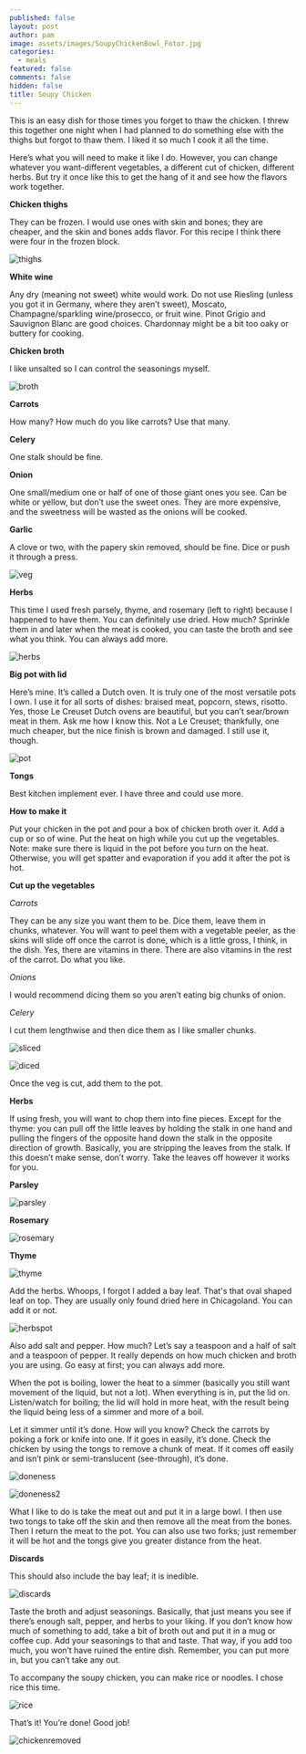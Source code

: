 ```yaml
---
published: false
layout: post
author: pam
image: assets/images/SoupyChickenBowl_Fotor.jpg
categories:
  - meals
featured: false
comments: false
hidden: false
title: Soupy Chicken
---
```


This is an easy dish for those times you forget to thaw the chicken. I threw this together one night when I had planned to do something else with the thighs but forgot to thaw them. I liked it so much I cook it all the time.

Here’s what you will need to make it like I do.  However, you can change whatever you want-different vegetables, a different cut of chicken, different herbs. But try it once like this to get the hang of it and see how the flavors work together.

**Chicken thighs**

They can be frozen. I would use ones with skin and bones; they are cheaper, and the skin and bones adds flavor. For this recipe I think there were four in the frozen block.

![thighs](/assets/images/Frozenthighs_Fotor.jpg)

**White wine**

Any dry (meaning not sweet) white would work.  Do not use Riesling (unless you got it in Germany, where they aren’t sweet), Moscato, Champagne/sparkling wine/prosecco, or fruit wine. Pinot Grigio and Sauvignon Blanc are good choices.  Chardonnay might be a bit too oaky or buttery for cooking.

**Chicken broth** 

I like unsalted so I can control the seasonings myself.

![broth](/assets/images/WineBroth_Fotor.jpg)

**Carrots**

How many?  How much do you like carrots?  Use that many.

**Celery**

One stalk should be fine. 

**Onion**

One small/medium one or half of one of those giant ones you see.  Can be white or yellow, but don’t use the sweet ones.  They are more expensive, and the sweetness will be wasted as the onions will be cooked.

**Garlic**

A clove or two, with the papery skin removed, should be fine. Dice or push it through a press.

![veg](/assets/images/CarrotCeleryOnion_Fotor.jpg)

**Herbs**

This time I used fresh parsely, thyme, and rosemary (left to right) because I happened to have them.  You can definitely use dried. How much?  Sprinkle them in and later when the meat is cooked, you can taste the broth and see what you think.  You can always add more.

![herbs](/assets/images/Herbs_Fotor.jpg)

**Big pot with lid**

Here’s mine.  It’s called a Dutch oven. It is truly one of the most versatile pots I own.  I use it for all sorts of dishes: braised meat, popcorn, stews, risotto. Yes, those Le Creuset Dutch ovens are beautiful, but you can’t sear/brown meat in them.  Ask me how I know this.  Not a Le Creuset; thankfully, one much cheaper, but the nice finish is brown and damaged. I still use it, though.

![pot](/assets/images/PotOnStove_Fotor.jpg)

**Tongs**

Best kitchen implement ever.  I have three and could use more.

**How to make it**

Put your chicken in the pot and pour a box of chicken broth over it.  Add a cup or so of wine. Put the heat on high while you cut up the vegetables. Note: make sure there is liquid in the pot before you turn on the heat. Otherwise, you will get spatter and evaporation if you add it after the pot is hot.

**Cut up the vegetables**

*Carrots*

They can be any size you want them to be.  Dice them, leave them in chunks, whatever.  You will want to peel them with a vegetable peeler, as the skins will slide off once the carrot is done, which is a little gross, I think, in the dish. Yes, there are vitamins in there.  There are also vitamins in the rest of the carrot.  Do what you like.

*Onions*

I would recommend dicing them so you aren’t eating big chunks of onion.

*Celery*

I cut them lengthwise and then dice them as I like smaller chunks.

![sliced](/assets/images/CelerySliced_Fotor.jpg)

![diced](/assets/images/CeleryDiced_Fotor.jpg)

Once the veg is cut, add them to the pot.  

**Herbs**

If using fresh, you will want to chop them into fine pieces.  Except for the thyme: you can pull off the little leaves by holding the stalk in one hand and pulling the fingers of the opposite hand down the stalk in the opposite direction of growth.  Basically, you are stripping the leaves from the stalk. If this doesn’t make sense, don’t worry. Take the leaves off however it works for you.

**Parsley**

![parsley](/assets/images/Parsley_Fotor.jpg)

**Rosemary**

![rosemary](/assets/images/Rosemary_Fotor.jpg)

**Thyme**

![thyme](/assets/images/Thyme_Fotor.jpg)

Add the herbs. Whoops, I forgot I added a bay leaf.  That's that oval shaped leaf on top.  They are usually only found dried here in Chicagoland. You can add it or not.  

![herbspot](/assets/images/HerbsInPot_Fotor.jpg)

Also add salt and pepper.  How much?  Let’s say a teaspoon and a half of salt and a teaspoon of pepper.  It really depends on how much chicken and broth you are using. Go easy at first; you can always add more.

When the pot is boiling, lower the heat to a simmer (basically you still want movement of the liquid, but not a lot). When everything is in, put the lid on.  Listen/watch for boiling; the lid will hold in more heat, with the result being the liquid being less of a simmer and more of a boil.

Let it simmer until it’s done.  How will you know?  Check the carrots by poking a fork or knife into one.  If it goes in easily, it’s done.  Check the chicken by using the tongs to remove a chunk of meat.  If it comes off easily and isn’t pink or semi-translucent (see-through), it’s done.

![doneness](/assets/images/TestingDoneness_Fotor.jpg)

![doneness2](/assets/images/TestingDoneness2_Fotor.jpg)

What I like to do is take the meat out and put it in a large bowl.  I then use two tongs to take off the skin and then remove all the meat from the bones.  Then I return the meat to the pot.  You can also use two forks; just remember it will be hot and the tongs give you greater distance from the heat. 

**Discards** 

This should also include the bay leaf; it is inedible.

![discards](/assets/images/Discards_Fotor.jpg)

Taste the broth and adjust seasonings. Basically, that just means you see if there’s enough salt, pepper, and herbs to your liking.  If you don’t know how much of something to add, take a bit of broth out and put it in a mug or coffee cup.  Add your seasonings to that and taste.  That way, if you add too much, you won’t have ruined the entire dish.  Remember, you can put more in, but you can’t take any out.

To accompany the soupy chicken, you can make rice or noodles.  I chose rice this time.

![rice](/assets/images/Rice_Fotor.jpg)

That’s it!  You’re done!  Good job!

![chickenremoved](/assets/images/ChickenInPotRemoved_Fotor.jpg)







